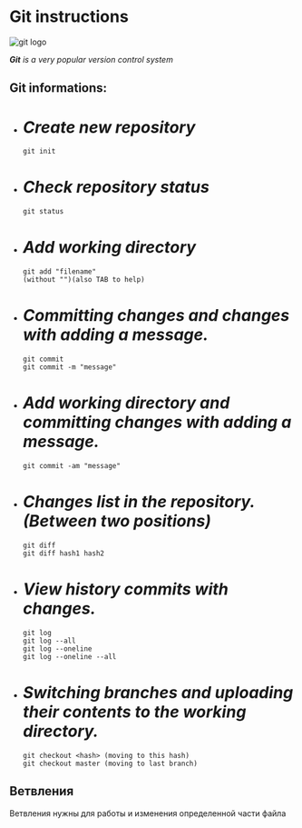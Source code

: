 # **Git instructions**

![git logo](git.jpg)

***Git** is a very popular version control system*

## Git informations:

* # *Create new repository*

      git init

* # *Check repository status*

      git status

* # *Add working directory*

      git add "filename"   
      (without "")(also TAB to help)

* # *Committing changes and changes with adding a message.*


      git commit 
      git commit -m "message"

* # *Add working directory and committing changes with adding a message.*

      git commit -am "message"

* # *Changes list in the repository.(Between two positions)*

      git diff
      git diff hash1 hash2

* # *View history commits with changes.*
      git log
      git log --all
      git log --oneline
      git log --oneline --all

* # *Switching branches and uploading their contents to the working directory.*

      git checkout <hash> (moving to this hash)
      git checkout master (moving to last branch)

## Ветвления
Ветвления нужны для работы и изменения определенной части файла

